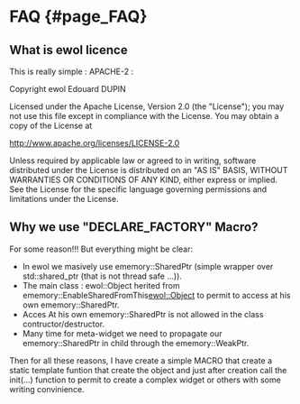 FAQ                                {#page_FAQ}
===

What is ewol licence
--------------------

This is really simple : APACHE-2 :

Copyright ewol Edouard DUPIN

Licensed under the Apache License, Version 2.0 (the "License");
you may not use this file except in compliance with the License.
You may obtain a copy of the License at

<http://www.apache.org/licenses/LICENSE-2.0>

Unless required by applicable law or agreed to in writing, software
distributed under the License is distributed on an "AS IS" BASIS,
WITHOUT WARRANTIES OR CONDITIONS OF ANY KIND, either express or implied.
See the License for the specific language governing permissions and
limitations under the License.




Why we use "DECLARE_FACTORY" Macro?
-----------------------------------

For some reason!!! But everything might be clear:
- In ewol we masively use ememory::SharedPtr (simple wrapper over std::shared_ptr (that is not thread safe ...)).
- The main class : ewol::Object herited from ememory::EnableSharedFromThis<ewol::Object> to permit to access at his own ememory::SharedPtr.
- Acces At his own ememory::SharedPtr is not allowed in the class contructor/destructor.
- Many time for meta-widget we need to propagate our ememory::SharedPtr in child through the ememory::WeakPtr.

Then for all these reasons, I have create a simple MACRO that create a static template funtion that create the object and just after 
creation call the init(...) function to permit to create a complex widget or others with some writing convinience.



